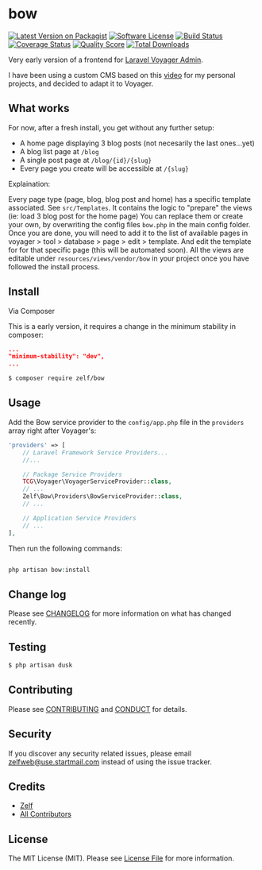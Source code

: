 # bow

[![Latest Version on Packagist][ico-version]][link-packagist]
[![Software License][ico-license]](LICENSE.md)
[![Build Status][ico-travis]][link-travis]
[![Coverage Status][ico-scrutinizer]][link-scrutinizer]
[![Quality Score][ico-code-quality]][link-code-quality]
[![Total Downloads][ico-downloads]][link-downloads]

Very early version of a frontend for [Laravel Voyager Admin][link-voyager].

I have been using a custom CMS based on this [video][link-tutplus-video] for my personal projects, and decided to adapt it to Voyager.

## What works

For now, after a fresh install, you get without any further setup:

- A home page displaying 3 blog posts (not necesarily the last ones...yet)
- A blog list page at `/blog`
- A single post page at `/blog/{id}/{slug}`
- Every page you create will be accessible at `/{slug}`


Explaination:


Every page type (page, blog, blog post and home) has a specific template associated. See `src/Templates`.
It contains the logic to "prepare" the views (ie: load 3 blog post for the home page)
You can replace them or create your own, by overwriting the config files `bow.php` in the main config folder.
Once you are done, you will need to add it to the list of available pages in voyager > tool > database > page > edit > template. And edit the template for for that specific page (this will be automated soon).
All the views are editable under `resources/views/vendor/bow` in your project once you have followed the install process.


## Install

Via Composer

This is a early version, it requires a change in the minimum stability in composer:

``` json
...
"minimum-stability": "dev",
...
```

``` bash
$ composer require zelf/bow
```

## Usage
Add the Bow service provider to the `config/app.php` file in the `providers` array right after Voyager's:

```php
'providers' => [
    // Laravel Framework Service Providers...
    //...

    // Package Service Providers
    TCG\Voyager\VoyagerServiceProvider::class,
    // ...
    Zelf\Bow\Providers\BowServiceProvider::class,
    // ...

    // Application Service Providers
    // ...
],
```
Then run the following commands:

``` php

php artisan bow:install
```

## Change log

Please see [CHANGELOG](CHANGELOG.md) for more information on what has changed recently.

## Testing

``` bash
$ php artisan dusk
```

## Contributing

Please see [CONTRIBUTING](CONTRIBUTING.md) and [CONDUCT](CONDUCT.md) for details.

## Security

If you discover any security related issues, please email zelfweb@use.startmail.com instead of using the issue tracker.

## Credits

- [Zelf][link-author]
- [All Contributors][link-contributors]

## License

The MIT License (MIT). Please see [License File](LICENSE.md) for more information.

[ico-version]: https://img.shields.io/packagist/v/zelf/bow.svg?style=flat-square
[ico-license]: https://img.shields.io/badge/license-MIT-brightgreen.svg?style=flat-square
[ico-travis]: https://img.shields.io/travis/zelf/bow/master.svg?style=flat-square
[ico-scrutinizer]: https://img.shields.io/scrutinizer/coverage/g/zelf/bow.svg?style=flat-square
[ico-code-quality]: https://img.shields.io/scrutinizer/g/zelf/bow.svg?style=flat-square
[ico-downloads]: https://img.shields.io/packagist/dt/zelf/bow.svg?style=flat-square

[link-packagist]: https://packagist.org/packages/zelf/bow
[link-travis]: https://travis-ci.org/zelf/bow
[link-scrutinizer]: https://scrutinizer-ci.com/g/zelf/bow/code-structure
[link-code-quality]: https://scrutinizer-ci.com/g/zelf/bow
[link-downloads]: https://packagist.org/packages/zelf/bow
[link-author]: https://github.com/zelf
[link-contributors]: ../../contributors
[link-voyager]: https://the-control-group.github.io/voyager/
[link-tutplus-video]: https://code.tutsplus.com/courses/build-a-cms-with-laravel
